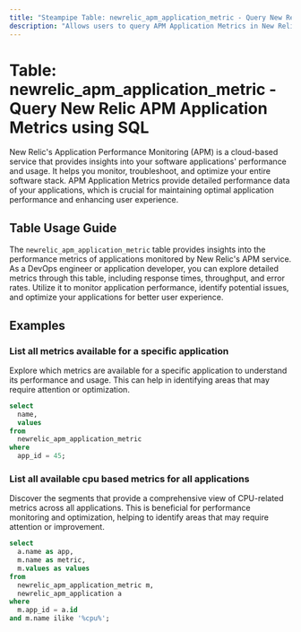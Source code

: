```yaml
---
title: "Steampipe Table: newrelic_apm_application_metric - Query New Relic APM Application Metrics using SQL"
description: "Allows users to query APM Application Metrics in New Relic, providing insights into application performance and potential anomalies."
---
```


# Table: newrelic_apm_application_metric - Query New Relic APM Application Metrics using SQL

New Relic's Application Performance Monitoring (APM) is a cloud-based service that provides insights into your software applications' performance and usage. It helps you monitor, troubleshoot, and optimize your entire software stack. APM Application Metrics provide detailed performance data of your applications, which is crucial for maintaining optimal application performance and enhancing user experience.

## Table Usage Guide

The `newrelic_apm_application_metric` table provides insights into the performance metrics of applications monitored by New Relic's APM service. As a DevOps engineer or application developer, you can explore detailed metrics through this table, including response times, throughput, and error rates. Utilize it to monitor application performance, identify potential issues, and optimize your applications for better user experience.

## Examples

### List all metrics available for a specific application
Explore which metrics are available for a specific application to understand its performance and usage. This can help in identifying areas that may require attention or optimization.

```sql
select
  name,
  values
from
  newrelic_apm_application_metric
where
  app_id = 45;
```

### List all available cpu based metrics for all applications
Discover the segments that provide a comprehensive view of CPU-related metrics across all applications. This is beneficial for performance monitoring and optimization, helping to identify areas that may require attention or improvement.

```sql
select
  a.name as app,
  m.name as metric,
  m.values as values
from
  newrelic_apm_application_metric m,
  newrelic_apm_application a 
where
  m.app_id = a.id
and m.name ilike '%cpu%';
```